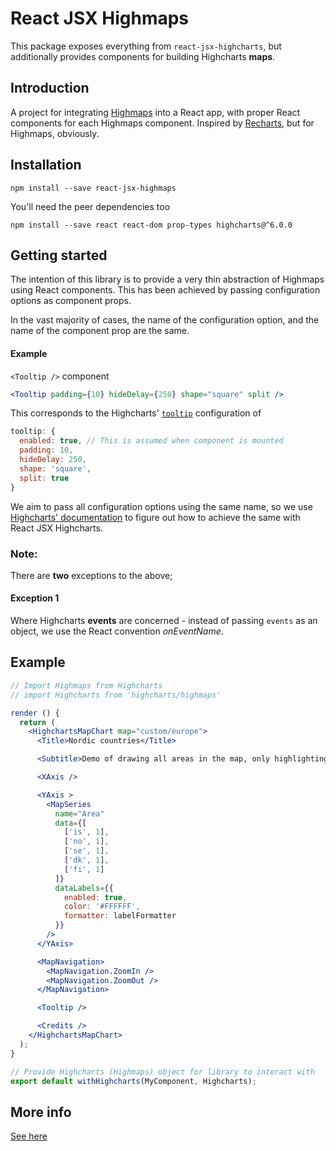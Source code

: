 # React JSX Highmaps

This package exposes everything from `react-jsx-highcharts`, but additionally provides components for building Highcharts **maps**.

## Introduction

A project for integrating [Highmaps](https://github.com/highcharts/highcharts) into a React app, with proper React components for each Highmaps component. Inspired by [Recharts](https://github.com/recharts/recharts), but for Highmaps, obviously.

## Installation

`npm install --save react-jsx-highmaps`

You'll need the peer dependencies too

`npm install --save react react-dom prop-types highcharts@^6.0.0`

## Getting started

The intention of this library is to provide a very thin abstraction of Highmaps using React components. This has been achieved by passing configuration options as component props.

In the vast majority of cases, the name of the configuration option, and the name of the component prop are the same.

#### Example

`<Tooltip />` component
```jsx
<Tooltip padding={10} hideDelay={250} shape="square" split />
```
This corresponds to the Highcharts' [`tooltip`](http://api.highcharts.com/highcharts/tooltip) configuration of
```js
tooltip: {
  enabled: true, // This is assumed when component is mounted
  padding: 10,
  hideDelay: 250,
  shape: 'square',
  split: true
}
```
We aim to pass all configuration options using the same name, so we use [Highcharts' documentation](http://api.highcharts.com/highcharts) to figure out how to achieve the same with React JSX Highcharts.

### Note:

There are **two** exceptions to the above;

#### Exception 1

Where Highcharts **events** are concerned - instead of passing `events` as an object, we use the React convention *onEventName*.

## Example

```jsx
// Import Highmaps from Highcharts
// import Highcharts from 'highcharts/highmaps'

render () {
  return (
    <HighchartsMapChart map="custom/europe">
      <Title>Nordic countries</Title>

      <Subtitle>Demo of drawing all areas in the map, only highlighting partial data</Subtitle>

      <XAxis />

      <YAxis >
        <MapSeries
          name="Area"
          data={[
            ['is', 1],
            ['no', 1],
            ['se', 1],
            ['dk', 1],
            ['fi', 1]
          ]}
          dataLabels={{
            enabled: true,
            color: '#FFFFFF',
            formatter: labelFormatter
          }}
        />
      </YAxis>

      <MapNavigation>
        <MapNavigation.ZoomIn />
        <MapNavigation.ZoomOut />
      </MapNavigation>

      <Tooltip />

      <Credits />
    </HighchartsMapChart>
  );
}

// Provide Highcharts (Highmaps) object for library to interact with
export default withHighcharts(MyComponent, Highcharts);
```

## More info

[See here](https://www.npmjs.com/package/react-jsx-highcharts)
